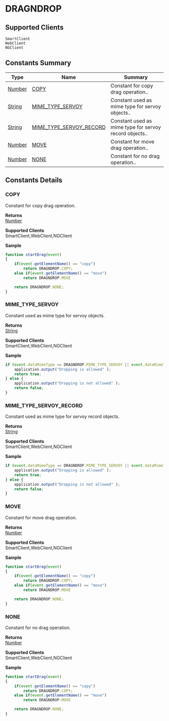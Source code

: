 #  DRAGNDROP

## **Supported Clients**

    SmartClient
    WebClient
    NGClient

## Constants Summary

| Type                                                  | Name                                          | Summary                                                          |
| ----------------------------------------------------- | --------------------------------------------- | ---------------------------------------------------------------- |
| [Number](../JSLib/Number.md) | [COPY](DRAGNDROP.md#COPY)                   | Constant for copy drag operation..                                    |
| [String](../JSLib/String.md) | [MIME_TYPE_SERVOY](DRAGNDROP.md#MIME_TYPE_SERVOY)                   | Constant used as mime type for servoy objects..                                    |
| [String](../JSLib/String.md) | [MIME_TYPE_SERVOY_RECORD](DRAGNDROP.md#MIME_TYPE_SERVOY_RECORD)                   | Constant used as mime type for servoy record objects..                                    |
| [Number](../JSLib/Number.md) | [MOVE](DRAGNDROP.md#MOVE)                   | Constant for move drag operation..                                    |
| [Number](../JSLib/Number.md) | [NONE](DRAGNDROP.md#NONE)                   | Constant for no drag operation..                                    |

## Constants Details

### COPY

Constant for copy drag operation.

**Returns**\
[Number](../JSLib/Number.md) 

**Supported Clients**\
SmartClient,WebClient,NGClient

**Sample**

```javascript
function startDrag(event)
{
	if(event.getElementName() == "copy")
		return DRAGNDROP.COPY;
	else if(event.getElementName() == "move")
		return DRAGNDROP.MOVE

	return DRAGNDROP.NONE;
}
```
### MIME_TYPE_SERVOY

Constant used as mime type for servoy objects.

**Returns**\
[String](../JSLib/String.md) 

**Supported Clients**\
SmartClient,WebClient,NGClient

**Sample**

```javascript
if (event.dataMimeType == DRAGNDROP.MIME_TYPE_SERVOY || event.dataMimeType == DRAGNDROP.MIME_TYPE_SERVOY_RECORD) {
	application.output("Dropping is allowed" );
	return true;
} else {
	application.output("Dropping is not allowed" );
	return false;
}
```
### MIME_TYPE_SERVOY_RECORD

Constant used as mime type for servoy record objects.

**Returns**\
[String](../JSLib/String.md) 

**Supported Clients**\
SmartClient,WebClient,NGClient

**Sample**

```javascript
if (event.dataMimeType == DRAGNDROP.MIME_TYPE_SERVOY || event.dataMimeType == DRAGNDROP.MIME_TYPE_SERVOY_RECORD) {
	application.output("Dropping is allowed" );
	return true;
} else {
	application.output("Dropping is not allowed" );
	return false;
}
```
### MOVE

Constant for move drag operation.

**Returns**\
[Number](../JSLib/Number.md) 

**Supported Clients**\
SmartClient,WebClient,NGClient

**Sample**

```javascript
function startDrag(event)
{
	if(event.getElementName() == "copy")
		return DRAGNDROP.COPY;
	else if(event.getElementName() == "move")
		return DRAGNDROP.MOVE

	return DRAGNDROP.NONE;
}
```
### NONE

Constant for no drag operation.

**Returns**\
[Number](../JSLib/Number.md) 

**Supported Clients**\
SmartClient,WebClient,NGClient

**Sample**

```javascript
function startDrag(event)
{
	if(event.getElementName() == "copy")
		return DRAGNDROP.COPY;
	else if(event.getElementName() == "move")
		return DRAGNDROP.MOVE

	return DRAGNDROP.NONE;
}
```

